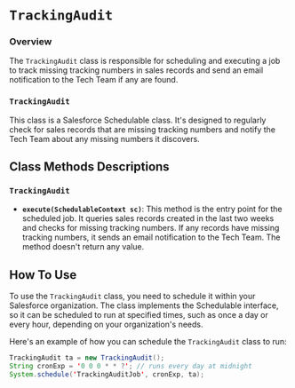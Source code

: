 # `TrackingAudit`
### Overview
The `TrackingAudit` class is responsible for scheduling and executing a job to track missing tracking numbers in sales records and send an email notification to the Tech Team if any are found.

### `TrackingAudit`
This class is a Salesforce Schedulable class. It's designed to regularly check for sales records that are missing tracking numbers and notify the Tech Team about any missing numbers it discovers.

## Class Methods Descriptions

### `TrackingAudit`
- **`execute(SchedulableContext sc)`**: This method is the entry point for the scheduled job. It queries sales records created in the last two weeks and checks for missing tracking numbers. If any records have missing tracking numbers, it sends an email notification to the Tech Team. The method doesn't return any value.

## How To Use
To use the `TrackingAudit` class, you need to schedule it within your Salesforce organization. The class implements the Schedulable interface, so it can be scheduled to run at specified times, such as once a day or every hour, depending on your organization's needs.

Here's an example of how you can schedule the `TrackingAudit` class to run:

```java
TrackingAudit ta = new TrackingAudit();
String cronExp = '0 0 0 * * ?'; // runs every day at midnight
System.schedule('TrackingAuditJob', cronExp, ta);
